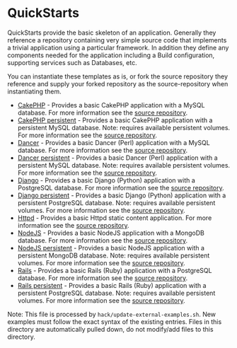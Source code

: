 QuickStarts
===========

QuickStarts provide the basic skeleton of an application. Generally they
reference a repository containing very simple source code that implements a
trivial application using a particular framework. In addition they define any
components needed for the application including a Build configuration,
supporting services such as Databases, etc.

You can instantiate these templates as is, or fork the source repository they
reference and supply your forked repository as the source-repository when
instantiating them.

* [CakePHP](https://raw.githubusercontent.com/openshift/cakephp-ex/master/openshift/templates/cakephp-mysql.json) - Provides a basic CakePHP application with a MySQL database. For more information see the [source repository](https://github.com/openshift/cakephp-ex).
* [CakePHP persistent](https://raw.githubusercontent.com/openshift/cakephp-ex/master/openshift/templates/cakephp-mysql-persistent.json) - Provides a basic CakePHP application with a persistent MySQL database. Note: requires available persistent volumes.  For more information see the [source repository](https://github.com/openshift/cakephp-ex).
* [Dancer](https://raw.githubusercontent.com/openshift/dancer-ex/master/openshift/templates/dancer-mysql.json) - Provides a basic Dancer (Perl) application with a MySQL database. For more information see the [source repository](https://github.com/openshift/dancer-ex).
* [Dancer persistent](https://raw.githubusercontent.com/openshift/dancer-ex/master/openshift/templates/dancer-mysql-persistent.json) - Provides a basic Dancer (Perl) application with a persistent MySQL database. Note: requires available persistent volumes.  For more information see the [source repository](https://github.com/openshift/dancer-ex).
* [Django](https://raw.githubusercontent.com/openshift/django-ex/master/openshift/templates/django-postgresql.json) - Provides a basic Django (Python) application with a PostgreSQL database. For more information see the [source repository](https://github.com/openshift/django-ex).
* [Django persistent](https://raw.githubusercontent.com/openshift/django-ex/master/openshift/templates/django-postgresql-persistent.json) - Provides a basic Django (Python) application with a persistent PostgreSQL database. Note: requires available persistent volumes.  For more information see the [source repository](https://github.com/openshift/django-ex).
* [Httpd](https://raw.githubusercontent.com/openshift/httpd-ex/master/openshift/templates/httpd.json) - Provides a basic Httpd static content application. For more information see the [source repository](https://github.com/openshift/httpd-ex).
* [NodeJS](https://raw.githubusercontent.com/openshift/nodejs-ex/master/openshift/templates/nodejs-mongodb.json) - Provides a basic NodeJS application with a MongoDB database. For more information see the [source repository](https://github.com/openshift/nodejs-ex).
* [NodeJS persistent](https://raw.githubusercontent.com/openshift/nodejs-ex/master/openshift/templates/nodejs-mongodb-persistent.json) - Provides a basic NodeJS application with a persistent MongoDB database. Note: requires available persistent volumes.  For more information see the [source repository](https://github.com/openshift/nodejs-ex).
* [Rails](https://raw.githubusercontent.com/openshift/rails-ex/master/openshift/templates/rails-postgresql.json) - Provides a basic Rails (Ruby) application with a PostgreSQL database. For more information see the [source repository](https://github.com/openshift/rails-ex).
* [Rails persistent](https://raw.githubusercontent.com/openshift/rails-ex/master/openshift/templates/rails-postgresql-persistent.json) - Provides a basic Rails (Ruby) application with a persistent PostgreSQL database. Note: requires available persistent volumes.  For more information see the [source repository](https://github.com/openshift/rails-ex).

Note: This file is processed by `hack/update-external-examples.sh`. New examples
must follow the exact syntax of the existing entries. Files in this directory
are automatically pulled down, do not modify/add files to this directory.
